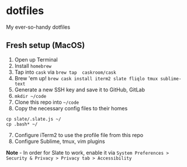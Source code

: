 # dotfiles
My ever-so-handy dotfiles

## Fresh setup (MacOS)

1. Open up Terminal
2. Install `homebrew` 
3. Tap into `cask` via `brew tap  caskroom/cask`
4. Brew 'em up! `brew cask install iterm2 slate fliqlo tmux sublime-text`
4. Generate a new SSH key and save it to GitHub, GitLab
5. `mkdir ~/code`
5. Clone this repo into `~/code`
6. Copy the necessary config files to their homes
```
cp slate/.slate.js ~/
cp .bash* ~/
```
7. Configure iTerm2 to use the profile file from this repo
8. Configure Sublime, tmux, vim plugins

**Note** - In order for Slate to work, enable it via `System Preferences > Security & Privacy > Privacy tab > Accessibility`
